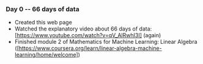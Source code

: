 ### Day 0 -- 66 days of data

* Created this web page
* Watched the explanatory video about 66 days of data: [https://www.youtube.com/watch?v=qV_AlRwhI3I] (again)
* Finished module 2 of Mathematics for Machine Learning: Linear Algebra ([https://www.coursera.org/learn/linear-algebra-machine-learning/home/welcome])
